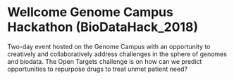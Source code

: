 # Wellcome Genome Campus Hackathon (BioDataHack_2018)
Two-day event hosted on the Genome Campus with an opportunity to creatively and collaboratively address challenges in the sphere of genomes and biodata. The Open Targets challenge is on how can we predict opportunities to repurpose drugs to treat unmet patient need?
